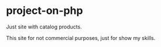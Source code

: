 # project-on-php


Just site with catalog products.


This site for not commercial purposes, just for show my skills.


